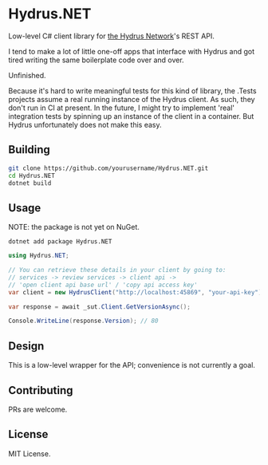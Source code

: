 # Hydrus.NET

Low-level C# client library for [the Hydrus Network](https://hydrusnetwork.github.io/hydrus/index.html)'s REST API.

I tend to make a lot of little one-off apps that interface with Hydrus and got tired writing the same boilerplate code over and over.

Unfinished.

Because it's hard to write meaningful tests for this kind of library, the .Tests projects assume a real running instance of the Hydrus client.
As such, they don't run in CI at present.
In the future, I might try to implement 'real' integration tests by spinning up an instance of the client in a container. But Hydrus unfortunately does not make this easy.

## Building

```bash
git clone https://github.com/yourusername/Hydrus.NET.git
cd Hydrus.NET
dotnet build
```

## Usage

NOTE: the package is not yet on NuGet.

```
dotnet add package Hydrus.NET
```

```csharp
using Hydrus.NET;

// You can retrieve these details in your client by going to:
// services -> review services -> client api ->
// 'open client api base url' / 'copy api access key'
var client = new HydrusClient("http://localhost:45869", "your-api-key");

var response = await _sut.Client.GetVersionAsync();

Console.WriteLine(response.Version); // 80
```

## Design

This is a low-level wrapper for the API; convenience is not currently a goal.

## Contributing

PRs are welcome.

## License

MIT License.
